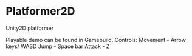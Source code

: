 # Platformer2D
Unity2D platformer

Playable demo can be found in Gamebuild.
Controls:  Movement - Arrow keys/ WASD
           Jump     - Space bar
           Attack   - Z
           
        
